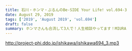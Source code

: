 ```yaml
---
title: 石川・ホンマ・ぶるんのBe-SIDE Your Life! vol.694-3
date: August 29, 2019
tags: ['2019', 'August 2019', 'vol.694']
draft: false
summary: ホンマさんも合流して3人で！人生相談やってます！MIURA
---
```


http://project-phi.ddo.jp/ishikawa/ishikawa694_3.mp3